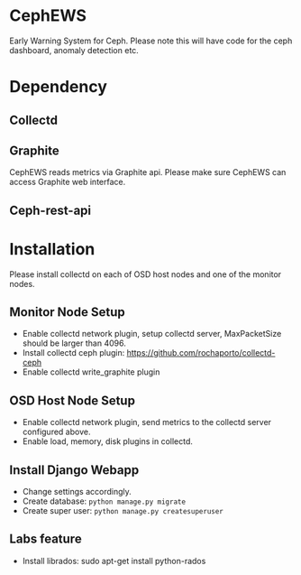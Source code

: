 # CephEWS
Early Warning System for Ceph. Please note this will have code for the ceph dashboard, anomaly detection etc. 

# Dependency

## Collectd

## Graphite

CephEWS reads metrics via Graphite api. Please make sure CephEWS can access Graphite web interface.

## Ceph-rest-api

# Installation
Please install collectd on each of OSD host nodes and one of the monitor nodes.

## Monitor Node Setup
* Enable collectd network plugin, setup collectd server, MaxPacketSize should be larger than 4096.
* Install collectd ceph plugin: https://github.com/rochaporto/collectd-ceph
* Enable collectd write_graphite plugin

## OSD Host Node Setup
* Enable collectd network plugin, send metrics to the collectd server configured above.
* Enable load, memory, disk plugins in collectd.

## Install Django Webapp
* Change settings accordingly.
* Create database: `python manage.py migrate`
* Create super user: `python manage.py createsuperuser`

## Labs feature
* Install librados: sudo apt-get install python-rados
